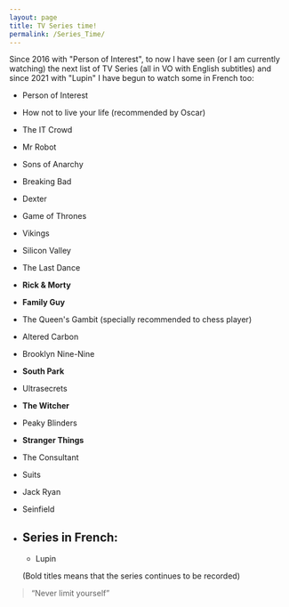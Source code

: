```yaml
---
layout: page
title: TV Series time!
permalink: /Series_Time/
---
```


Since 2016 with "Person of Interest", to now I have seen (or I am currently watching) the next list of TV Series (all in VO with English subtitles) and since 2021 with "Lupin" I have begun to watch some in French too:

* Person of Interest
* How not to live your life (recommended by Oscar)
* The IT Crowd
* Mr Robot
* Sons of Anarchy
* Breaking Bad
* Dexter
* Game of Thrones
* Vikings
* Silicon Valley
* The Last Dance
* **Rick & Morty**
* **Family Guy**
* The Queen's Gambit (specially recommended to chess player)
* Altered Carbon
* Brooklyn Nine-Nine
* **South Park**
* Ultrasecrets
* **The Witcher**
* Peaky Blinders
* **Stranger Things**
* The Consultant
* Suits
* Jack Ryan
* Seinfield

  

* ## Series in French:
  * Lupin


  
  
  (Bold titles means that the series continues to be recorded)

> “Never limit yourself”
